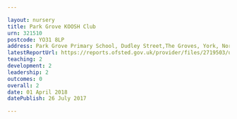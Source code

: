 ```yaml
---

layout: nursery
title: Park Grove KOOSH Club
urn: 321510
postcode: YO31 8LP
address: Park Grove Primary School, Dudley Street,The Groves, York, North Yorkshire, YO31 8LP
latestReportUrl: https://reports.ofsted.gov.uk/provider/files/2719503/urn/321510.pdf
teaching: 2
development: 2
leadership: 2
outcomes: 0
overall: 2
date: 01 April 2018 
datePublish: 26 July 2017

---
```

